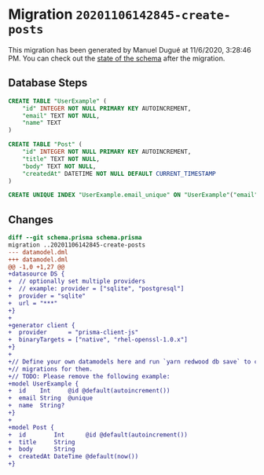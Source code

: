 # Migration `20201106142845-create-posts`

This migration has been generated by Manuel Dugué at 11/6/2020, 3:28:46 PM.
You can check out the [state of the schema](./schema.prisma) after the migration.

## Database Steps

```sql
CREATE TABLE "UserExample" (
    "id" INTEGER NOT NULL PRIMARY KEY AUTOINCREMENT,
    "email" TEXT NOT NULL,
    "name" TEXT
)

CREATE TABLE "Post" (
    "id" INTEGER NOT NULL PRIMARY KEY AUTOINCREMENT,
    "title" TEXT NOT NULL,
    "body" TEXT NOT NULL,
    "createdAt" DATETIME NOT NULL DEFAULT CURRENT_TIMESTAMP
)

CREATE UNIQUE INDEX "UserExample.email_unique" ON "UserExample"("email")
```

## Changes

```diff
diff --git schema.prisma schema.prisma
migration ..20201106142845-create-posts
--- datamodel.dml
+++ datamodel.dml
@@ -1,0 +1,27 @@
+datasource DS {
+  // optionally set multiple providers
+  // example: provider = ["sqlite", "postgresql"]
+  provider = "sqlite"
+  url = "***"
+}
+
+generator client {
+  provider      = "prisma-client-js"
+  binaryTargets = ["native", "rhel-openssl-1.0.x"]
+}
+
+// Define your own datamodels here and run `yarn redwood db save` to create
+// migrations for them.
+// TODO: Please remove the following example:
+model UserExample {
+  id    Int     @id @default(autoincrement())
+  email String  @unique
+  name  String?
+}
+
+model Post {
+  id        Int      @id @default(autoincrement())
+  title     String
+  body      String
+  createdAt DateTime @default(now())
+}
```


